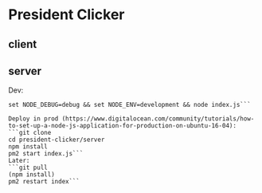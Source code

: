 # President Clicker

## client

## server

Dev:
```npm install
set NODE_DEBUG=debug && set NODE_ENV=development && node index.js```

Deploy in prod (https://www.digitalocean.com/community/tutorials/how-to-set-up-a-node-js-application-for-production-on-ubuntu-16-04):
```git clone
cd president-clicker/server
npm install
pm2 start index.js```
Later:
```git pull
(npm install)
pm2 restart index```